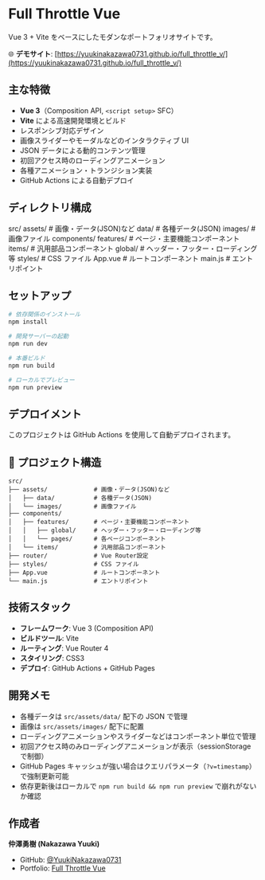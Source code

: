 # Full Throttle Vue

Vue 3 + Vite をベースにしたモダンなポートフォリオサイトです。

🌐 **デモサイト**: [https://yuukinakazawa0731.github.io/full_throttle_v/](https://yuukinakazawa0731.github.io/full_throttle_v/)

## 主な特徴

- **Vue 3**（Composition API, `<script setup>` SFC）
- **Vite** による高速開発環境とビルド
- レスポンシブ対応デザイン
- 画像スライダーやモーダルなどのインタラクティブ UI
- JSON データによる動的コンテンツ管理
- 初回アクセス時のローディングアニメーション
- 各種アニメーション・トランジション実装
- GitHub Actions による自動デプロイ

## ディレクトリ構成

src/ assets/ # 画像・データ(JSON)など data/ # 各種データ(JSON) images/ # 画像ファイル components/
features/ # ページ・主要機能コンポーネント items/ # 汎用部品コンポーネント global/ # ヘッダー・フッター・ローディング等 styles/ # CSS ファイル App.vue # ルートコンポーネント main.js # エントリポイント

## セットアップ

```bash
# 依存関係のインストール
npm install

# 開発サーバーの起動
npm run dev

# 本番ビルド
npm run build

# ローカルでプレビュー
npm run preview
```

## デプロイメント

このプロジェクトは GitHub Actions を使用して自動デプロイされます。

## 📂 プロジェクト構造

```
src/
├── assets/             # 画像・データ(JSON)など
│   ├── data/           # 各種データ(JSON)
│   └── images/         # 画像ファイル
├── components/
│   ├── features/       # ページ・主要機能コンポーネント
│   │   ├── global/     # ヘッダー・フッター・ローディング等
│   │   └── pages/      # 各ページコンポーネント
│   └── items/          # 汎用部品コンポーネント
├── router/             # Vue Router設定
├── styles/             # CSS ファイル
├── App.vue             # ルートコンポーネント
└── main.js             # エントリポイント
```

## 技術スタック

- **フレームワーク**: Vue 3 (Composition API)
- **ビルドツール**: Vite
- **ルーティング**: Vue Router 4
- **スタイリング**: CSS3
- **デプロイ**: GitHub Actions + GitHub Pages

## 開発メモ

- 各種データは `src/assets/data/` 配下の JSON で管理
- 画像は `src/assets/images/` 配下に配置
- ローディングアニメーションやスライダーなどはコンポーネント単位で管理
- 初回アクセス時のみローディングアニメーションが表示（sessionStorage で制御）
- GitHub Pages キャッシュが強い場合はクエリパラメータ（`?v=timestamp`）で強制更新可能
- 依存更新後はローカルで `npm run build && npm run preview` で崩れがないか確認

## 作成者

**仲澤勇樹 (Nakazawa Yuuki)**

- GitHub: [@YuukiNakazawa0731](https://github.com/YuukiNakazawa0731)
- Portfolio: [Full Throttle Vue](https://yuukinakazawa0731.github.io/full_throttle_v/)
